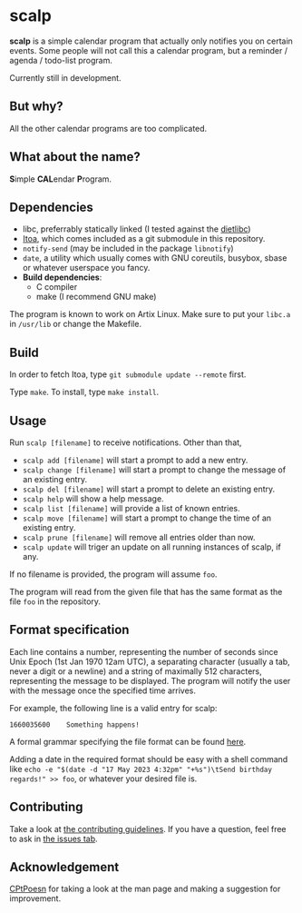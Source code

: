 # scalp

**scalp** is a simple calendar program that actually only notifies you on certain events. Some people will not call this a calendar program, but a reminder / agenda / todo-list program.

Currently still in development.

## But why?

All the other calendar programs are too complicated.

## What about the name?

**S**imple **CAL**endar **P**rogram.

## Dependencies

- libc, preferrably statically linked (I tested against the [dietlibc](https://www.fefe.de/dietlibc))
- [Itoa](https://github.com/nmke-de/Itoa), which comes included as a git submodule in this repository.
- `notify-send` (may be included in the package `libnotify`)
- `date`, a utility which usually comes with GNU coreutils, busybox, sbase or whatever userspace you fancy.
- **Build dependencies**:
  - C compiler
  - make (I recommend GNU make)

The program is known to work on Artix Linux. Make sure to put your `libc.a` in `/usr/lib` or change the Makefile.

## Build

In order to fetch Itoa, type `git submodule update --remote` first.

Type `make`. To install, type `make install`.

## Usage

Run `scalp [filename]` to receive notifications. Other than that,

- `scalp add [filename]` will start a prompt to add a new entry.
- `scalp change [filename]` will start a prompt to change the message of an existing entry.
- `scalp del [filename]` will start a prompt to delete an existing entry.
- `scalp help` will show a help message.
- `scalp list [filename]` will provide a list of known entries.
- `scalp move [filename]` will start a prompt to change the time of an existing entry.
- `scalp prune [filename]` will remove all entries older than now.
- `scalp update` will triger an update on all running instances of scalp, if any.

If no filename is provided, the program will assume `foo`.

The program will read from the given file that has the same format as the file `foo` in the repository.

## Format specification

Each line contains a number, representing the number of seconds since Unix Epoch (1st Jan 1970 12am UTC), a separating character (usually a tab, never a digit or a newline) and a string of maximally 512 characters, representing the message to be displayed.
The program will notify the user with the message once the specified time arrives.

For example, the following line is a valid entry for scalp:

``1660035600	Something happens!``

A formal grammar specifying the file format can be found [here](GRAMMAR).

Adding a date in the required format should be easy with a shell command like `echo -e "$(date -d "17 May 2023 4:32pm" "+%s")\tSend birthday regards!" >> foo`, or whatever your desired file is.

## Contributing

Take a look at [the contributing guidelines](CONTRIBUTING.md). If you have a question, feel free to ask in [the issues tab](https://github.com/nmke-de/scalp/issues).

## Acknowledgement

[CPtPoesn](https://github.com/CPtPoesn) for taking a look at the man page and making a suggestion for improvement.
